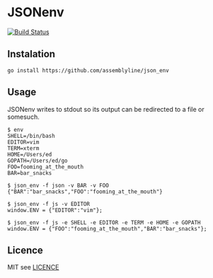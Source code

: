 # JSONenv

[![Build Status](https://travis-ci.org/assemblyline/json_env.svg?branch=master)](https://travis-ci.org/assemblyline/json_env)

## Instalation

`go install https://github.com/assemblyline/json_env`


## Usage
JSONenv writes to stdout so its output can be redirected to a file or somesuch.

```
$ env
SHELL=/bin/bash
EDITOR=vim
TERM=xterm
HOME=/Users/ed
GOPATH=/Users/ed/go
FOO=fooming_at_the_mouth
BAR=bar_snacks

$ json_env -f json -v BAR -v FOO
{"BAR":"bar_snacks","FOO":"fooming_at_the_mouth"}

$ json_env -f js -v EDITOR
window.ENV = {"EDITOR":"vim"};

$ json_env -f js -e SHELL -e EDITOR -e TERM -e HOME -e GOPATH
window.ENV = {"FOO":"fooming_at_the_mouth","BAR":"bar_snacks"};
```
## Licence

MIT see [LICENCE](https://github.com/assemblyline/json_env/blob/master/LICENCE)
